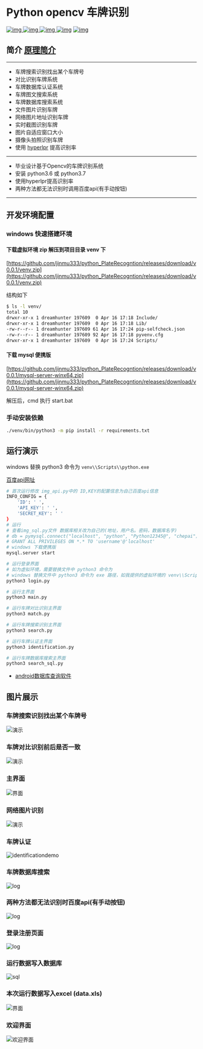 # Python opencv 车牌识别
[![img](https://img.shields.io/github/stars/jinmu333/python_PlateRecogntion.svg?logoColor=blue&style=for-the-badge) ![img](https://img.shields.io/github/forks/jinmu333/python_PlateRecogntion.svg?logoColor=blue&style=for-the-badge) ![img](https://img.shields.io/github/last-commit/jinmu333/python_PlateRecogntion.svg?color=blue&style=for-the-badge) ![img](https://img.shields.io/badge/python-3-blue.svg?style=for-the-badge)](https://github.com/jinmu333/python_PlateRecogntion)
[![img](https://img.shields.io/badge/link-996.icu-red.svg?style=for-the-badge)](https://github.com/996icu/996.ICU)
## 简介  [原理简介](doc/doc.md)

****

* 车牌搜索识别找出某个车牌号
* 对比识别车牌系统
* 车牌数据库认证系统
* 车牌图文搜索系统
* 车牌数据库搜索系统
* 文件图片识别车牌
* 网络图片地址识别车牌
* 实时截图识别车牌
* 图片自适应窗口大小
* 摄像头拍照识别车牌
* 使用 [hyperlpr](https://github.com/zeusees/HyperLPR) 提高识别率

****

* 毕业设计基于Opencv的车牌识别系统
* 安装 python3.6 或 python3.7
* 使用hyperlpr提高识别率
* 两种方法都无法识别时调用百度api(有手动按钮)

****

## 开发环境配置

### windows 快速搭建环境

#### 下载虚拟环境 zip 解压到项目目录 venv 下

[https://github.com/jinmu333/python_PlateRecogntion/releases/download/v0.0.1/venv.zip](https://github.com/jinmu333/python_PlateRecogntion/releases/download/v0.0.1/venv.zip)

结构如下

```bash
$ ls -l venv/
total 10
drwxr-xr-x 1 dreamhunter 197609  0 Apr 16 17:18 Include/
drwxr-xr-x 1 dreamhunter 197609  0 Apr 16 17:18 Lib/
-rw-r--r-- 1 dreamhunter 197609 61 Apr 16 17:24 pip-selfcheck.json
-rw-r--r-- 1 dreamhunter 197609 92 Apr 16 17:18 pyvenv.cfg
drwxr-xr-x 1 dreamhunter 197609  0 Apr 16 17:24 Scripts/
```

#### 下载 mysql 便携版

[https://github.com/jinmu333/python_PlateRecogntion/releases/download/v0.0.1/mysql-server-winx64.zip](https://github.com/jinmu333/python_PlateRecogntion/releases/download/v0.0.1/mysql-server-winx64.zip)

解压后，cmd 执行 start.bat

### 手动安装依赖

``` bash
./venv/bin/python3 -m pip install -r requirements.txt
```

## 运行演示

windows 替换 python3 命令为 `venv\\Scripts\\python.exe`

[百度api网址](https://cloud.baidu.com/product/ocr)

``` bash
# 首次运行修改 img_api.py中的 ID,KEY的配置信息为自己百度api信息
INFO_CONFIG = {
    'ID': ' ',
    'API_KEY': ' ',
    'SECRET_KEY': ' '
}
# 运行
# 查看img_sql.py文件 数据库相关改为自己的(地址，用户名。密码，数据库名字)
# db = pymysql.connect("localhost", "python", "Python12345@", "chepai")
# GRANT ALL PRIVILEGES ON *.* TO 'username'@'localhost'
# windows 下载便携版
mysql.server start

# 运行登录界面
# 如为虚拟环境，需要替换文件中 python3 命令为
# windows 替换文件中 python3 命令为 exe 路径，如我提供的虚拟环境的 venv\\Scripts\\python.exe
python3 login.py

# 运行主界面
python3 main.py

# 运行车牌对比识别主界面
python3 match.py

# 运行车牌搜索识别主界面
python3 search.py

# 运行车牌认证主界面
python3 identification.py

# 运行车牌数据库搜索主界面
python3 search_sql.py

```

* [android数据库查询软件](https://github.com/jinmu333/android_sql)

## 图片展示

### 车牌搜索识别找出某个车牌号

![演示](pic/searchpic.png)

### 车牌对比识别前后是否一致

![演示](pic/duibi.gif)

### 主界面

![界面](pic/4.png)

### 网络图片识别

![演示](pic/3.png)

### 车牌认证

![identificationdemo](pic/identificationdemo.png)

### 车牌数据库搜索

![log](pic/search_sql.png)

### 两种方法都无法识别时百度api(有手动按钮)

![log](pic/api.png)

### 登录注册页面

![log](pic/log.gif)

### 运行数据写入数据库

![sql](pic/sql.png)

### 本次运行数据写入excel (data.xls)

![界面](pic/1.png)

### 欢迎界面

![欢迎界面](pic/2.png)
